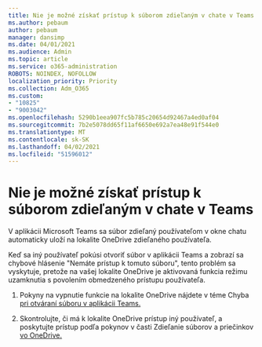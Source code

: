 ```yaml
---
title: Nie je možné získať prístup k súborom zdieľaným v chate v Teams
ms.author: pebaum
author: pebaum
manager: dansimp
ms.date: 04/01/2021
ms.audience: Admin
ms.topic: article
ms.service: o365-administration
ROBOTS: NOINDEX, NOFOLLOW
localization_priority: Priority
ms.collection: Adm_O365
ms.custom:
- "10825"
- "9003042"
ms.openlocfilehash: 5290b1eea907fc5b785c20654d92467a4ed0af04
ms.sourcegitcommit: 7b2e5078dd65f11af6650e692a7ea48e91f544e0
ms.translationtype: MT
ms.contentlocale: sk-SK
ms.lasthandoff: 04/02/2021
ms.locfileid: "51596012"
---
```

# <a name="unable-to-access-files-shared-in-teams-chat"></a>Nie je možné získať prístup k súborom zdieľaným v chate v Teams

V aplikácii Microsoft Teams sa súbor zdieľaný používateľom v okne chatu automaticky uloží na lokalite OneDrive zdieľaného používateľa.

Keď sa iný používateľ pokúsi otvoriť súbor v aplikácii Teams a zobrazí sa chybové hlásenie "Nemáte prístup k tomuto súboru", tento problém sa vyskytuje, pretože na vašej lokalite OneDrive je aktivovaná funkcia režimu uzamknutia s povolením obmedzeného prístupu používateľa.

1. Pokyny na vypnutie funkcie na lokalite OneDrive nájdete v téme Chyba [pri otváraní súboru v aplikácii Teams.](https://go.microsoft.com/fwlink/?linkid=2155733)

1. Skontrolujte, či má k lokalite OneDrive prístup iný používateľ, a poskytujte prístup podľa pokynov v časti Zdieľanie súborov a priečinkov [vo OneDrive.](https://go.microsoft.com/fwlink/?linkid=2156017)